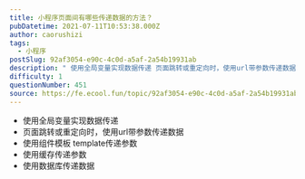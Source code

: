 ```yaml
---
title: 小程序页面间有哪些传递数据的方法？
pubDatetime: 2021-07-11T10:53:38.000Z
author: caorushizi
tags:
  - 小程序
postSlug: 92af3054-e90c-4c0d-a5af-2a54b19931ab
description: " 使用全局变量实现数据传递 页面跳转或重定向时，使用url带参数传递数据 使用组件模板 template传递参数 使用缓存传递参数 使用数据库传递数据 "
difficulty: 1
questionNumber: 451
source: https://fe.ecool.fun/topic/92af3054-e90c-4c0d-a5af-2a54b19931ab
---
```


- 使用全局变量实现数据传递
- 页面跳转或重定向时，使用url带参数传递数据
- 使用组件模板 template传递参数
- 使用缓存传递参数
- 使用数据库传递数据
